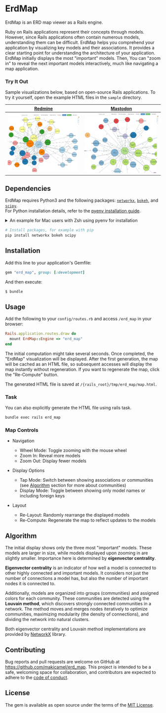 # ErdMap

ErdMap is an ERD map viewer as a Rails engine.

Ruby on Rails applications represent their concepts through models. However, since Rails applications often contain numerous models, understanding them can be difficult. ErdMap helps you comprehend your application by visualizing key models and their associations. It provides a clear starting point for understanding the architecture of your application.
ErdMap initially displays the most "important" models. Then, You can "zoom in" to reveal the next important models interactively, much like navigating a map application.

### Try It Out

Sample visualizations below, based on open-source Rails applications. To try it yourself, open the example HTML files in the `sample` directory.

| [Redmine](https://github.com/redmine/redmine) | [Mastodon](https://github.com/mastodon/mastodon) |
| ------- | -------- |
| ![](sample/images/redmine.png) | ![](sample/images/mastdon.png) |

## Dependencies

ErdMap requires Python3 and the following packages: [`networkx`](https://github.com/networkx/networkx), [`bokeh`](https://github.com/bokeh/bokeh), and [`scipy`](https://github.com/scipy/scipy).  
For Python installation details, refer to the [pyenv installation guide](https://github.com/pyenv/pyenv#installation).

<details><summary>An example for Mac users with Zsh using pyenv for installation</summary>

```bash
# Install pyenv
brew install pyenv
echo 'export PYENV_ROOT="$HOME/.pyenv"' >> ~/.zshrc
echo '[[ -d $PYENV_ROOT/bin ]] && export PATH="$PYENV_ROOT/bin:$PATH"' >> ~/.zshrc
echo 'eval "$(pyenv init - zsh)"' >> ~/.zshrc

# Install latest version of python
pyenv install $(pyenv install --list | grep -E '^\s*[0-9]+\.[0-9]+\.[0-9]+$' | tail -n 1)
pyenv global $(pyenv install --list | grep -E '^\s*[0-9]+\.[0-9]+\.[0-9]+$' | tail -n 1)
```

</details>

```bash
# Install packages, for example with pip
pip install networkx bokeh scipy
```

## Installation

Add this line to your application's Gemfile:

```ruby
gem "erd_map", group: [:development]
```

And then execute:

```bash
$ bundle
```

## Usage

Add the following to your `config/routes.rb` and access `/erd_map` in your browser:

```ruby
Rails.application.routes.draw do
  mount ErdMap::Engine => "erd_map"
end
```

The initial computation might take several seconds. Once completed, the "ErdMap" visualization will be displayed. After the first generation, the map will be cached as an HTML file, so subsequent accesses will display the map instantly without regeneration. If you want to regenerate the map, click the "Re-Compute" button.

The generated HTML file is saved at `/{rails_root}/tmp/erd_map/map.html`.

### Task

You can also explicitly generate the HTML file using rails task.

```bash
bundle exec rails erd_map
```

### Map Controls

- Navigation
  - Wheel Mode: Toggle zooming with the mouse wheel
  - Zoom In: Reveal more models
  - Zoom Out: Display fewer models

- Display Options
  - Tap Mode: Switch between showing associations or communities (see [Algorithm](https://github.com/makicamel/erd_map#Algorithm) section for more about communities)
  - Display Mode: Toggle between showing only model names or including foreign keys

- Layout
  - Re-Layout: Randomly rearrange the displayed models
  - Re-Compute: Regenerate the map to reflect updates to the models

## Algorithm

The initial display shows only the three most "important" models. These models are larger in size, while models displayed upon zooming in are slightly smaller. Importance here is determined by **eigenvector centrality**.

**Eigenvector centrality** is an indicator of how well a model is connected to other highly connected and important models. It considers not just the number of connections a model has, but also the number of important nodes it is connected to.

Additionally, models are organized into groups (communities) and assigned colors for each community. These communities are detected using the **Louvain method**, which discovers strongly connected communities in a network. The method moves and merges nodes iteratively to optimize communities, maximizing modularity (the density of connections), and dividing the network into natural clusters.

Both eigenvector centrality and Louvain method  implementations are provided by [NetworkX](https://github.com/networkx/networkx) library.

## Contributing

Bug reports and pull requests are welcome on GitHub at https://github.com/makicamel/erd_map. This project is intended to be a safe, welcoming space for collaboration, and contributors are expected to adhere to the [code of conduct](https://github.com/makicamel/erd_map/blob/main/CODE_OF_CONDUCT.md).

## License
The gem is available as open source under the terms of the [MIT License](https://opensource.org/licenses/MIT).
